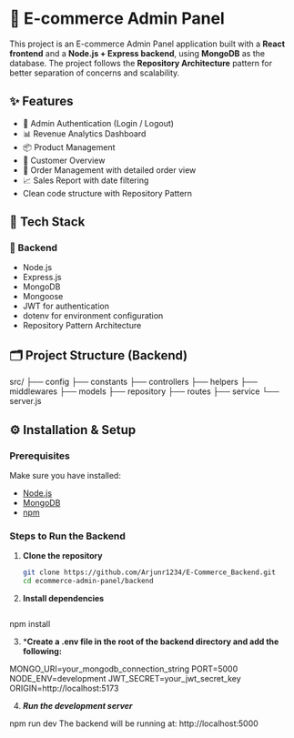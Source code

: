 # 🛒 E-commerce Admin Panel

This project is an E-commerce Admin Panel application built with a **React frontend** and a **Node.js + Express backend**, using **MongoDB** as the database. The project follows the **Repository Architecture** pattern for better separation of concerns and scalability.

## ✨ Features

- 🔐 Admin Authentication (Login / Logout)
- 📊 Revenue Analytics Dashboard
- 📦 Product Management
- 👥 Customer Overview
- 📃 Order Management with detailed order view
- 📈 Sales Report with date filtering
- Clean code structure with Repository Pattern

## 🧱 Tech Stack

### 🔧 Backend
- Node.js
- Express.js
- MongoDB
- Mongoose
- JWT for authentication
- dotenv for environment configuration
- Repository Pattern Architecture



## 🗂️ Project Structure (Backend)

src/
├── config
├── constants
├── controllers
├── helpers
├── middlewares
├── models
├── repository
├── routes
├── service
└── server.js



## ⚙️ Installation & Setup

### **Prerequisites**
Make sure you have installed:
- [Node.js](https://nodejs.org/)
- [MongoDB](https://www.mongodb.com/)
- [npm](https://www.npmjs.com/)

### **Steps to Run the Backend**

1. **Clone the repository**
   ```bash
   git clone https://github.com/Arjunr1234/E-Commerce_Backend.git
   cd ecommerce-admin-panel/backend


2. **Install dependencies**
    ```bash
npm install



3. ***Create a .env file in the root of the backend directory and add the following:**



MONGO_URI=your_mongodb_connection_string
PORT=5000
NODE_ENV=development
JWT_SECRET=your_jwt_secret_key
ORIGIN=http://localhost:5173


4. ***Run the development server***


npm run dev
The backend will be running at: http://localhost:5000














